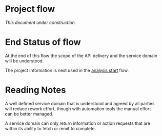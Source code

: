 # Project flow

_This document under construction._


# End Status of flow

At the end of this flow the scope of the API delivery and the service domain
will be understood.

The project information is next used in the 
[analysis start](analysis_start.md) flow.

# Reading Notes

A well defined service domain that is understood and agreed by all parties
will reduce rework effort, though with automation tools the manual effort
can be better managed.

A service domain can only return information or action requests that are 
within its ability to fetch or remit to complete.
